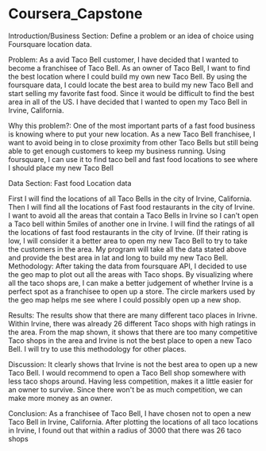 # Coursera_Capstone
Introduction/Business Section: Define a problem or an idea of choice using Foursquare location data.

Problem: As a avid Taco Bell customer, I have decided that I wanted to become a franchisee of Taco Bell. As an owner of Taco Bell, I want to find the best location where I could build my own new Taco Bell. By using the foursquare data, I could locate the best area to build my new Taco Bell and start selling my favorite fast food. Since it would be difficult to find the best area in all of the US. I have decided that I wanted to open my Taco Bell in Irvine, California.

Why this problem?: One of the most important parts of a fast food business is knowing where to put your new location. As a new Taco Bell franchisee, I want to avoid being in to close proximity from other Taco Bells but still being able to get enough customers to keep my business running. Using foursquare, I can use it to find taco bell and fast food locations to see where I should place my new Taco Bell

Data Section: Fast food Location data

First I will find the locations of all Taco Bells in the city of Irvine, California.
Then I will find all the locations of Fast food restaurants in the city of Irvine.
I want to avoid all the areas that contain a Taco Bells in Irvine so I can't open a Taco bell within 5miles of another one in Irvine.
I will find the ratings of all the locations of fast food restaurants in the city of Irvine. (If their rating is low, I will consider it a better area to open my new Taco Bell to try to take the customers in the area.
My program will take all the data stated above and provide the best area in lat and long to build my new Taco Bell.
Methodology: After taking the data from foursquare API, I decided to use the geo map to plot out all the areas with Taco shops. By visualizing where all the taco shops are, I can make a better judgement of whether Irvine is a perfect spot as a franchisee to open up a store. The circle markers used by the geo map helps me see where I could possibly open up a new shop.

Results: The results show that there are many different taco places in Irivne. Within Irvine, there was already 26 different Taco shops with high ratings in the area.
From the map shown, it shows that there are too many competitive Taco shops in the area and Irvine is not the best place to open a new Taco Bell. I will try to use this methodology for other places.

Discussion: It clearly shows that Irvine is not the best area to open up a new Taco Bell. I would recommend to open a Taco Bell shop somewhere with less taco shops around. Having less competition, makes it a little easier for an owner to survive. Since there won't be as much competition, we can make more money as an owner.

Conclusion: As a franchisee of Taco Bell, I have chosen not to open a new Taco Bell in Irvine, California. After plotting the locations of all taco locations in Irvine, I found out that within a radius of 3000 that there was 26 taco shops
